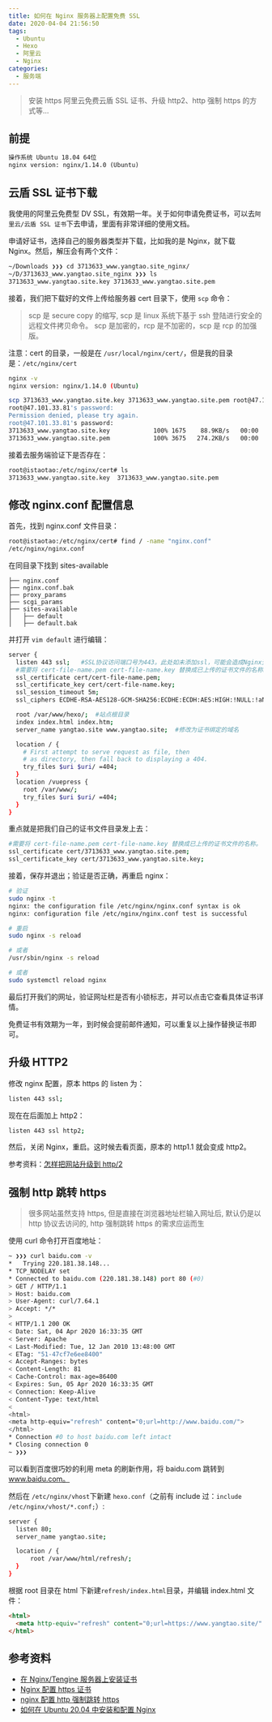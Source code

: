 ```yaml
---
title: 如何在 Nginx 服务器上配置免费 SSL
date: 2020-04-04 21:56:50
tags:
  - Ubuntu
  - Hexo
  - 阿里云
  - Nginx
categories:
  - 服务端
---
```


> 安装 https 阿里云免费云盾 SSL 证书、升级 http2、http 强制 https 的方式等...

<!--more-->

## 前提

```txt
操作系统 Ubuntu 18.04 64位
nginx version: nginx/1.14.0 (Ubuntu)
```

## 云盾 SSL 证书下载

我使用的阿里云免费型 DV SSL，有效期一年。关于如何申请免费证书，可以去`阿里云/云盾 SSL 证书`下去申请，里面有非常详细的使用文档。

申请好证书，选择自己的服务器类型并下载，比如我的是 Nginx，就下载 Nginx。然后，解压会有两个文件：

```sh
~/Downloads ❯❯❯ cd 3713633_www.yangtao.site_nginx/
~/D/3713633_www.yangtao.site_nginx ❯❯❯ ls
3713633_www.yangtao.site.key 3713633_www.yangtao.site.pem
```

接着，我们把下载好的文件上传给服务器 cert 目录下，使用 `scp` 命令：

> scp 是 secure copy 的缩写, scp 是 linux 系统下基于 ssh 登陆进行安全的远程文件拷贝命令。
> scp 是加密的，rcp 是不加密的，scp 是 rcp 的加强版。

注意：cert 的目录，一般是在 `/usr/local/nginx/cert/`，但是我的目录是：`/etc/nginx/cert`

```sh
nginx -v
nginx version: nginx/1.14.0 (Ubuntu)
```

```sh
scp 3713633_www.yangtao.site.key 3713633_www.yangtao.site.pem root@47.101.33.81:/etc/nginx/cert/
root@47.101.33.81's password:
Permission denied, please try again.
root@47.101.33.81's password:
3713633_www.yangtao.site.key            100% 1675    88.9KB/s   00:00
3713633_www.yangtao.site.pem            100% 3675   274.2KB/s   00:00
```

接着去服务端验证下是否存在：

```sh
root@istaotao:/etc/nginx/cert# ls
3713633_www.yangtao.site.key  3713633_www.yangtao.site.pem
```

## 修改 nginx.conf 配置信息

首先，找到 nginx.conf 文件目录：

```sh
root@istaotao:/etc/nginx/cert# find / -name "nginx.conf"
/etc/nginx/nginx.conf
```

在同目录下找到 sites-available

```tree
├── nginx.conf
├── nginx.conf.bak
├── proxy_params
├── scgi_params
├── sites-available
│   ├── default
│   ├── default.bak
```

并打开 `vim default` 进行编辑：

```sh
server {
  listen 443 ssl;   #SSL协议访问端口号为443。此处如未添加ssl，可能会造成Nginx无法启动。
  #需要将 cert-file-name.pem cert-file-name.key 替换成已上传的证书文件的名称。
  ssl_certificate cert/cert-file-name.pem;
  ssl_certificate_key cert/cert-file-name.key;
  ssl_session_timeout 5m;
  ssl_ciphers ECDHE-RSA-AES128-GCM-SHA256:ECDHE:ECDH:AES:HIGH:!NULL:!aNULL:!MD5:!ADH:!RC4;  #使用此加密套件。

  root /var/www/hexo/;  #站点根目录
  index index.html index.htm;
  server_name yangtao.site www.yangtao.site;  #修改为证书绑定的域名

  location / {
    # First attempt to serve request as file, then
    # as directory, then fall back to displaying a 404.
    try_files $uri $uri/ =404;
  }
  location /vuepress {
    root /var/www/;
    try_files $uri $uri/ =404;
  }
}
```

重点就是把我们自己的证书文件目录发上去：

```sh
#需要将 cert-file-name.pem cert-file-name.key 替换成已上传的证书文件的名称。
ssl_certificate cert/3713633_www.yangtao.site.pem;
ssl_certificate_key cert/3713633_www.yangtao.site.key;
```

接着，保存并退出；验证是否正确，再重启 nginx：

```sh
# 验证
sudo nginx -t
nginx: the configuration file /etc/nginx/nginx.conf syntax is ok
nginx: configuration file /etc/nginx/nginx.conf test is successful

# 重启
sudo nginx -s reload

# 或者
/usr/sbin/nginx -s reload

# 或者
sudo systemctl reload nginx
```

最后打开我们的网址，验证网址栏是否有小锁标志，并可以点击它查看具体证书详情。

免费证书有效期为一年，到时候会提前邮件通知，可以重复以上操作替换证书即可。

## 升级 HTTP2

修改 nginx 配置，原本 https 的 listen 为：

```sh
listen 443 ssl;
```

现在在后面加上 http2：

```sh
listen 443 ssl http2;
```

然后，关闭 Nginx，重启。这时候去看页面，原本的 http1.1 就会变成 http2。

参考资料：[怎样把网站升级到 http/2](https://zhuanlan.zhihu.com/p/29609078)

## 强制 http 跳转 https

> 很多网站虽然支持 https, 但是直接在浏览器地址栏输入网址后, 默认仍是以 http 协议去访问的, http 强制跳转 https 的需求应运而生

使用 curl 命令打开百度地址：

```sh
~ ❯❯❯ curl baidu.com -v
*   Trying 220.181.38.148...
* TCP_NODELAY set
* Connected to baidu.com (220.181.38.148) port 80 (#0)
> GET / HTTP/1.1
> Host: baidu.com
> User-Agent: curl/7.64.1
> Accept: */*
>
< HTTP/1.1 200 OK
< Date: Sat, 04 Apr 2020 16:33:35 GMT
< Server: Apache
< Last-Modified: Tue, 12 Jan 2010 13:48:00 GMT
< ETag: "51-47cf7e6ee8400"
< Accept-Ranges: bytes
< Content-Length: 81
< Cache-Control: max-age=86400
< Expires: Sun, 05 Apr 2020 16:33:35 GMT
< Connection: Keep-Alive
< Content-Type: text/html
<
<html>
<meta http-equiv="refresh" content="0;url=http://www.baidu.com/">
</html>
* Connection #0 to host baidu.com left intact
* Closing connection 0
~ ❯❯❯
```

可以看到百度很巧妙的利用 meta 的刷新作用，将 baidu.com 跳转到 www.baidu.com。

然后在 `/etc/nginx/vhost`下新建 `hexo.conf`（之前有 include 过：`include /etc/nginx/vhost/*.conf;`）:

```sh
server {
  listen 80;
  server_name yangtao.site;

  location / {
      root /var/www/html/refresh/;
  }
}
```

根据 root 目录在 html 下新建`refresh/index.html`目录，并编辑 index.html 文件：

```html
<html>
  <meta http-equiv="refresh" content="0;url=https://www.yangtao.site/" />
</html>
```

## 参考资料

- [在 Nginx/Tengine 服务器上安装证书](https://help.aliyun.com/document_detail/98728.html?spm=5176.2020520163.0.0.36a756a7iFDdyN)
- [Nginx 配置 https 证书](https://www.cnblogs.com/chnmig/p/10343890.html)
- [nginx 配置 http 强制跳转 https](https://www.jianshu.com/p/29add30461ec)
- [如何在 Ubuntu 20.04 中安装和配置 Nginx](https://kalasearch.cn/community/tutorials/how-to-install-nginx-on-ubuntu-20-04/)

